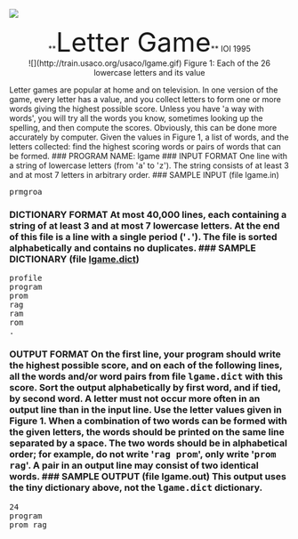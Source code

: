 ![](http://train.usaco.org/usaco/cow1.jpg)

<center>**<font size="7">Letter Game</font>** IOI 1995</center>

<center>![](http://train.usaco.org/usaco/lgame.gif) Figure 1: Each of the 26 lowercase letters and its value</center>

Letter games are popular at home and on television. In one version of the game, every letter has a value, and you collect letters to form one or more words giving the highest possible score. Unless you have 'a way with words', you will try all the words you know, sometimes looking up the spelling, and then compute the scores. Obviously, this can be done more accurately by computer. Given the values in Figure 1, a list of words, and the letters collected: find the highest scoring words or pairs of words that can be formed. ### PROGRAM NAME: lgame ### INPUT FORMAT One line with a string of lowercase letters (from '<tt>a</tt>' to '<tt>z</tt>'). The string consists of at least 3 and at most 7 letters in arbitrary order. ### SAMPLE INPUT (file lgame.in)

<pre>prmgroa
</pre>

### DICTIONARY FORMAT At most 40,000 lines, each containing a string of at least 3 and at most 7 lowercase letters. At the end of this file is a line with a single period ('<tt>.</tt>'). The file is sorted alphabetically and contains no duplicates. ### SAMPLE DICTIONARY (file [lgame.dict](http://train.usaco.org/usaco/lgame.dict))

<pre>profile
program
prom
rag
ram
rom
.
</pre>

### OUTPUT FORMAT On the first line, your program should write the highest possible score, and on each of the following lines, all the words and/or word pairs from file <tt>lgame.dict</tt> with this score. Sort the output alphabetically by first word, and if tied, by second word. A letter must not occur more often in an output line than in the input line. Use the letter values given in Figure 1. When a combination of two words can be formed with the given letters, the words should be printed on the same line separated by a space. The two words should be in alphabetical order; for example, do not write '<tt>rag prom</tt>', only write '<tt>prom rag</tt>'. A pair in an output line may consist of two identical words. ### SAMPLE OUTPUT (file lgame.out) This output uses the tiny dictionary above, not the <tt>lgame.dict</tt> dictionary.

<pre>24
program
prom rag
</pre>
